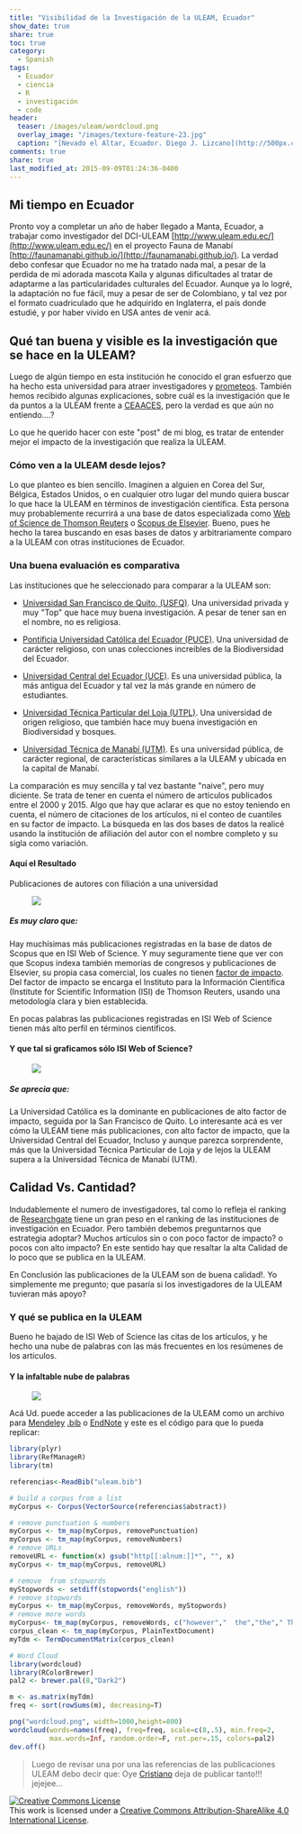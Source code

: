 ```yaml
---
title: "Visibilidad de la Investigación de la ULEAM, Ecuador"
show_date: true
share: true
toc: true
category: 
  - Spanish
tags: 
  - Ecuador
  - ciencia
  - R
  - investigación
  - code
header:
  teaser: /images/uleam/wordcloud.png
  overlay_image: "/images/texture-feature-23.jpg"
  caption: "[Nevado el Altar, Ecuador. Diego J. Lizcano](http://500px.com/dlizcano)"
comments: true
share: true
last_modified_at: 2015-09-09T01:24:36-0400
---
```



## Mi tiempo en Ecuador

Pronto voy a completar un año de haber llegado a Manta, Ecuador, a trabajar como investigador del DCI-ULEAM [http://www.uleam.edu.ec/](http://www.uleam.edu.ec/) en el proyecto Fauna de Manabí [http://faunamanabi.github.io/](http://faunamanabi.github.io/).
La verdad debo confesar que Ecuador no me ha tratado nada mal, a pesar de la perdida de mi adorada mascota Kaila y algunas dificultades al tratar de adaptarme a las particularidades culturales del Ecuador. Aunque ya lo logré, la adaptación no fue fácil, muy a pesar de ser de Colombiano, y tal vez por el formato cuadriculado que he adquirido en Inglaterra, el país donde estudié, y por haber vivido en USA antes de venir acá.

## Qué tan buena y visible es la investigación que se hace en la ULEAM?

Luego de algún tiempo en esta institución he conocido el gran esfuerzo que ha hecho esta universidad para atraer investigadores y [prometeos](http://prometeo.educacionsuperior.gob.ec/). También hemos recibido algunas explicaciones, sobre cuál es la investigación que le da puntos a la ULEAM frente a [CEAACES](http://www.ceaaces.gob.ec/), pero la verdad es que aún no entiendo....?

Lo que he querido hacer con este "post" de mi blog, es tratar de entender mejor el impacto de la investigación que realiza la ULEAM.  

### Cómo ven a la ULEAM desde lejos?

Lo que planteo es bien sencillo. Imaginen a alguien en Corea del Sur, Bélgica, Estados Unidos, o en cualquier otro lugar del mundo quiera buscar lo que hace la ULEAM en términos de investigación científica. Esta persona muy probablemente
recurrirá a una base de datos especializada como [Web of Science de Thomson Reuters](http://wokinfo.com/) o [Scopus de Elsevier](http://www.elsevier.com/solutions/scopus).  Bueno, pues he hecho la tarea buscando en esas bases de datos y arbitrariamente comparo a la ULEAM con otras instituciones de Ecuador.

### Una buena evaluación es comparativa

Las instituciones que he seleccionado para comparar a la ULEAM son:

- [Universidad San Francisco de Quito, (USFQ)](http://www.usfq.edu.ec/Paginas/Inicio.aspx). Una universidad privada y muy "Top" que hace muy buena investigación. A pesar de tener san en el nombre, no es religiosa.

- [Pontificia Universidad Católica del Ecuador (PUCE)](http://www.puce.edu.ec/). Una universidad de carácter religioso, con unas colecciones increíbles de la Biodiversidad del Ecuador.

- [Universidad Central del Ecuador (UCE)](http://www.uce.edu.ec/). Es una universidad pública, la más antigua del Ecuador y tal vez la más grande en número de estudiantes.

- [Universidad Técnica Particular del Loja (UTPL)](http://www.utpl.edu.ec/). Una universidad de origen religioso, que también hace muy buena investigación en Biodiversidad y bosques.  

- [Universidad Técnica de Manabí (UTM)](http://www.utm.edu.ec/). Es una universidad pública, de carácter regional, de características similares a la ULEAM y ubicada en la capital de Manabí.

La comparación es muy sencilla y tal vez bastante "naive", pero muy diciente. Se trata de tener en cuenta el número de artículos publicados entre el 2000 y 2015.
Algo que hay que aclarar es que no estoy teniendo en cuenta, el número de citaciones de los artículos, ni el conteo de cuantiles en su factor de impacto. La búsqueda en las dos bases de datos la realicé usando la institución de afiliación del autor con el nombre completo y su sigla como variación.

#### Aquí el Resultado
Publicaciones de autores con filiación a una universidad

<figure>
	<a href="/images/uleam/juntas.png"><img src="/images/uleam/juntas.png"></a>
</figure>

##### Es muy claro que:
Hay muchísimas más publicaciones registradas en la base de datos de Scopus que en ISI Web of Science. Y muy seguramente tiene que ver con que Scopus indexa también
memorias de congresos y publicaciones de Elsevier, su propia casa comercial, los cuales no tienen [factor de impacto](https://es.wikipedia.org/wiki/Factor_de_impacto). Del factor de impacto se encarga el Instituto para la Información Científica (Institute for Scientific Information (ISI) de Thomson Reuters, usando una metodología clara y bien establecida.

En pocas palabras las publicaciones registradas en ISI Web of Science tienen más alto perfil en términos científicos.

#### Y que tal si graficamos sólo ISI Web of Science?
<figure>
	<a href="/images/uleam/isi.png"><img src="/images/uleam/isi.png"></a>
</figure>

##### Se aprecia que:
La Universidad Católica es la dominante en publicaciones de alto factor de impacto, seguida por la San Francisco de Quito. Lo interesante acá es ver cómo la ULEAM tiene más publicaciones, con alto factor de impacto, que la
Universidad Central del Ecuador, Incluso y aunque parezca sorprendente, más que la Universidad Técnica Particular de Loja y de lejos la ULEAM supera a la Universidad Técnica de Manabí (UTM).  

## Calidad Vs. Cantidad?
Indudablemente el numero de investigadores, tal como lo refleja el ranking de [Researchgate](https://www.researchgate.net/institutions/Ecuador?order=rgScore&method=total) tiene un gran peso en el ranking de las instituciones de investigación en Ecuador. Pero también debemos preguntarnos que estrategia adoptar? Muchos artículos sin o con poco factor de impacto? o pocos con alto impacto? En este sentido hay que resaltar la alta Calidad de lo poco que se publica en la ULEAM.

En Conclusión las publicaciones de la ULEAM son de buena calidad!. Yo simplemente me pregunto; que pasaría si los investigadores de la ULEAM tuvieran más apoyo?

### Y qué se publica en la ULEAM
Bueno he bajado de ISI Web of Science las citas de los artículos, y he hecho una nube de palabras con las más frecuentes en los resúmenes de los artículos.

#### Y la infaltable nube de palabras 
<figure>
  <a href="/images/uleam/wordcloud.png"><img src="/images/uleam/wordcloud.png"></a>
</figure>


Acá Ud. puede acceder a las publicaciones de la ULEAM como un archivo para [Mendeley](/content/uleam.ris) [.bib](/content/uleam.bib) o [EndNote](/content/uleam_endnote.xml) y este es el código para que lo pueda replicar:


```r
library(plyr)
library(RefManageR)
library(tm)

referencias<-ReadBib("uleam.bib")

# build a corpus from a list
myCorpus <- Corpus(VectorSource(referencias$abstract))

# remove punctuation & numbers
myCorpus <- tm_map(myCorpus, removePunctuation)
myCorpus <- tm_map(myCorpus, removeNumbers)
# remove URLs
removeURL <- function(x) gsub("http[[:alnum:]]*", "", x)
myCorpus <- tm_map(myCorpus, removeURL)

# remove  from stopwords
myStopwords <- setdiff(stopwords("english"))
# remove stopwords
myCorpus <- tm_map(myCorpus, removeWords, myStopwords)
# remove more words
myCorpus<- tm_map(myCorpus, removeWords, c("however","  the","the"," The"))
corpus_clean <- tm_map(myCorpus, PlainTextDocument)
myTdm <- TermDocumentMatrix(corpus_clean)

# Word Cloud
library(wordcloud)
library(RColorBrewer)
pal2 <- brewer.pal(8,"Dark2")

m <- as.matrix(myTdm)
freq <- sort(rowSums(m), decreasing=T)

png("wordcloud.png", width=1000,height=800)
wordcloud(words=names(freq), freq=freq, scale=c(8,.5), min.freq=2,
          max.words=Inf, random.order=F, rot.per=.15, colors=pal2)
dev.off()
```

> Luego de revisar una por una las referencias de las publicaciones ULEAM debo decir que: Oye [Cristiano](https://www.researchgate.net/profile/Cristiano_Araujo2) deja de publicar tanto!!! jejejee...

<p>

</p>

<a rel="license" href="http://creativecommons.org/licenses/by-sa/4.0/"><img alt="Creative Commons License" style="border-width:0" src="http://i.creativecommons.org/l/by-sa/4.0/88x31.png" /></a><br />This work is licensed under a <a rel="license" href="http://creativecommons.org/licenses/by-sa/4.0/">Creative Commons Attribution-ShareAlike 4.0 International License</a>.

